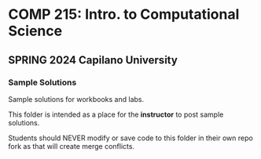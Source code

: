 # COMP 215: Intro. to Computational Science

## SPRING 2024 Capilano University

### Sample Solutions

Sample solutions for workbooks and labs.

This folder is intended as a place for the **instructor** to post sample solutions.

Students should NEVER modify or save code to this folder in their own repo fork as that will create merge conflicts.